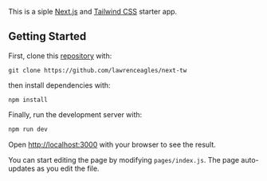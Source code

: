 This is a siple [Next.js](https://nextjs.org/) and [Tailwind CSS]() starter app.

## Getting Started

First, clone this [repository](https://github.com/lawrenceagles/next-tw) with:

```
git clone https://github.com/lawrenceagles/next-tw 
```

then install dependencies with:

```
npm install
```

Finally, run the development server with:

```bash
npm run dev
```

Open [http://localhost:3000](http://localhost:3000) with your browser to see the result.

You can start editing the page by modifying `pages/index.js`. The page auto-updates as you edit the file.
